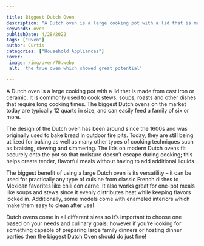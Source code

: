 ```yaml
---

title: Biggest Dutch Oven
description: "A Dutch oven is a large cooking pot with a lid that is made from cast iron or ceramic. It is commonly used to cook stews, soups, r...get the full scoop"
keywords: oven
publishDate: 4/28/2022
tags: ["Oven"]
author: Curtis
categories: ["Household Appliances"]
cover: 
 image: /img/oven/70.webp
 alt: 'the true oven which showed great potential'

---
```


A Dutch oven is a large cooking pot with a lid that is made from cast iron or ceramic. It is commonly used to cook stews, soups, roasts and other dishes that require long cooking times. The biggest Dutch ovens on the market today are typically 12 quarts in size, and can easily feed a family of six or more.

The design of the Dutch oven has been around since the 1600s and was originally used to bake bread in outdoor fire pits. Today, they are still being utilized for baking as well as many other types of cooking techniques such as braising, stewing and simmering. The lids on modern Dutch ovens fit securely onto the pot so that moisture doesn’t escape during cooking; this helps create tender, flavorful meals without having to add additional liquids. 

The biggest benefit of using a large Dutch oven is its versatility – it can be used for practically any type of cuisine from classic French dishes to Mexican favorites like chili con carne. It also works great for one-pot meals like soups and stews since it evenly distributes heat while keeping flavors locked in. Additionally, some models come with enameled interiors which make them easy to clean after use! 

Dutch ovens come in all different sizes so it’s important to choose one based on your needs and culinary goals; however if you’re looking for something capable of preparing large family dinners or hosting dinner parties then the biggest Dutch Oven should do just fine!
